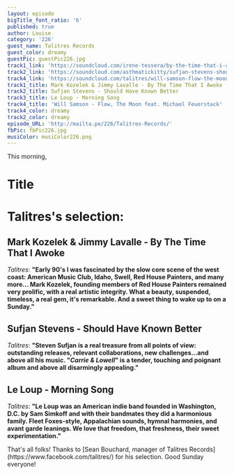 ```yaml
---
layout: episode
bigTitle_font_ratio: '6'
published: true
author: Louise
category: '226'
guest_name: Talitres Records
guest_color: dreamy
guestPic: guestPic226.jpg
track1_link: 'https://soundcloud.com/irene-tessera/by-the-time-that-i-awoke'
track2_link: 'https://soundcloud.com/asthmatickitty/sufjan-stevens-should-have-known-better'
track4_link: 'https://soundcloud.com/talitres/will-samson-flow-the-moon'
track1_title: Mark Kozelek & Jimmy Lavalle - By The Time That I Awoke
track2_title: Sufjan Stevens - Should Have Known Better
track3_title: Le Loup - Morning Song
track4_title: 'Will Samson - Flow, The Moon feat. Michael Feuerstack'
track4_color: dreamy
track2_color: dreamy
episode_URL: 'http://mailta.pe/226/Talitres-Records/'
fbPic: fbPic226.jpg
musiColor: musiColor226.png
---
```

<p id="introduction">This morning,</p>

# Title 



# Talitres's selection:

## Mark Kozelek & Jimmy Lavalle - By The Time That I Awoke
_Talitres_: **"**Early 90's I was fascinated by the slow core scene of the west coast: American Music Club, Idaho, Swell, Red House Painters, and many more... Mark Kozelek, founding members of Red House Painters remained very prolific, with a real artistic integrity. What a beauty, suspended, timeless, a real gem, it's remarkable. And a sweet thing to wake up to on a Sunday.**"**

## Sufjan Stevens - Should Have Known Better
_Talitres_: **"**Steven Sufjan is a real treasure from all points of view: outstanding releases, relevant collaborations, new challenges...and above all his music. "_Carrie & Lowell_" is a tender, touching and poignant album and above all disarmingly appealing.**"**

## Le Loup - Morning Song
_Talitres_: **"**Le Loup was an American indie band founded in Washington, D.C. by Sam Simkoff and with their bandmates they did a harmonious family. Fleet Foxes-style, Appalachian sounds, hymnal harmonies, and avant garde leanings. We love that freedom, that freshness, their sweet experimentation.**"**

<p id="outroduction">That's all folks! Thanks to [Sean Bouchard, manager of Talitres Records](https://www.facebook.com/talitres/) for his selection. Good Sunday everyone!</p>
